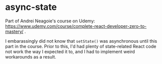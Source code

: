 # async-state

Part of Andrei Neagoie's course on Udemy: https://www.udemy.com/course/complete-react-developer-zero-to-mastery/ .

I embarassingly did not know that `setState()` was asynchronous until this part in the course. Prior to this, I'd had plenty of state-related React code not work the way I expected it to, and I had to implement weird workarounds as a result.
